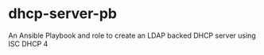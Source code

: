 # dhcp-server-pb
An Ansible Playbook and role to create an LDAP backed DHCP server using ISC DHCP 4

